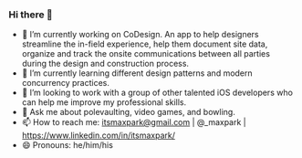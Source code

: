 ### Hi there 👋

- 🔭 I’m currently working on CoDesign. An app to help designers streamline the in-field experience, help them document site data, organize and track the onsite communications between all parties during the design and construction process. 
- 🌱 I’m currently learning different design patterns and modern concurrency practices.
- 👯 I’m looking to work with a group of other talented iOS developers who can help me improve my professional skills.
- 💬 Ask me about polevaulting, video games, and bowling.
- 📫 How to reach me: itsmaxpark@gmail.com | @_maxpark | https://www.linkedin.com/in/itsmaxpark/
- 😄 Pronouns: he/him/his

<!--
**itsmaxpark/itsmaxpark** is a ✨ _special_ ✨ repository because its `README.md` (this file) appears on your GitHub profile.

Here are some ideas to get you started:


- ⚡ Fun fact: ...
-->

